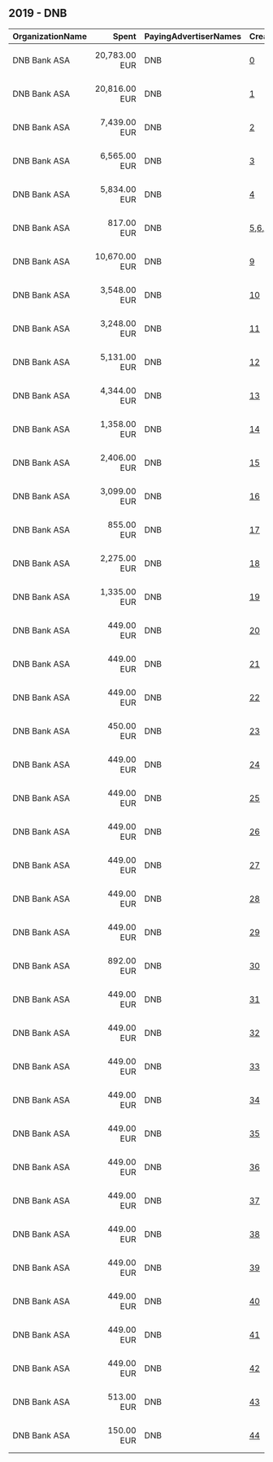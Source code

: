 ## 2019 - DNB 
|OrganizationName|Spent|PayingAdvertiserNames|CreativeUrls|Impressions|Genders|AgeBrackets|CountryCodes|BillingAddresses|CandidateBallotInformation|
|:---|---:|:---|:---|---:|:---|:---|:---|:---|:---|
|DNB Bank ASA|20,783.00 EUR|DNB|[0](https://www.snap.com/political-ads/asset/dfdb06e524ce30e8e88abc731cf4547e7a4f7d416f7bbbaa91db8390d61e2898?mediaType=mp4)|7,693,533||18-34|norway|"Dronning Eufemias Gate 30,Oslo,0191,NO"||
|DNB Bank ASA|20,816.00 EUR|DNB|[1](https://www.snap.com/political-ads/asset/376089d2755d7015aae7f2a8b666d13fc810015258f5187b635bc4790c818bcc?mediaType=mp4)|3,072,903||35+|norway|"Dronning Eufemias Gate 30,Oslo,0191,NO"||
|DNB Bank ASA|7,439.00 EUR|DNB|[2](https://www.snap.com/political-ads/asset/9ae48de2aaaa95ea3a91f39ee3b1f86d104e275593f4d885fe9d795425071b8a?mediaType=mp4)|2,825,154||18-34|norway|"Dronning Eufemias Gate 30,Oslo,0191,NO"||
|DNB Bank ASA|6,565.00 EUR|DNB|[3](https://www.snap.com/political-ads/asset/94abc922609e3398ba2fe1b033d3c81c4808e54c60d735e79de16f608f7f83cd?mediaType=mp4)|2,319,264||18-34|norway|"Dronning Eufemias Gate 30,Oslo,0191,NO"||
|DNB Bank ASA|5,834.00 EUR|DNB|[4](https://www.snap.com/political-ads/asset/c5a5d2ce1a831b1b313cb402c022b9303643d0e14f54f2f07ff0d5d941b83218?mediaType=mp4)|1,985,497||18-34|norway|"Dronning Eufemias Gate 30,Oslo,0191,NO"||
|DNB Bank ASA|817.00 EUR|DNB|[5](https://www.snap.com/political-ads/asset/36affb35fa767e3e9c14fe1b45227174a99fb7b69f720263527c280fda9870c3?mediaType=mp4),[6](https://www.snap.com/political-ads/asset/cad4856b5b6b2876c33ff7cbde6fc4805de7a786153a3e410a100dd34676c71d?mediaType=mp4),[7](https://www.snap.com/political-ads/asset/f5d10cafd861a21229f70681159dab8ec0db100cb399bcd7c3b7fea5c2ae191b?mediaType=mp4),[8](https://www.snap.com/political-ads/asset/d72eb1d112800729c6fdd34b60c522b7df6d573076c2ba7a1d72e6c64324a796?mediaType=mp4)|1,788,813|FEMALE|25+|norway|"Dronning Eufemias Gate 30,Oslo,0191,NO"||
|DNB Bank ASA|10,670.00 EUR|DNB|[9](https://www.snap.com/political-ads/asset/cdbe8276ec03535d9641c23635f97f0f49b8764ddebb4b1e82cef08a70611222?mediaType=mp4)|1,452,018||35+|norway|"Dronning Eufemias Gate 30,Oslo,0191,NO"||
|DNB Bank ASA|3,548.00 EUR|DNB|[10](https://www.snap.com/political-ads/asset/60951cf3217fca17730f2e3659124b7d10142abddbf22b390bbc268448f2a223?mediaType=mp4)|1,220,247||18-34|norway|"Dronning Eufemias Gate 30,Oslo,0191,NO"||
|DNB Bank ASA|3,248.00 EUR|DNB|[11](https://www.snap.com/political-ads/asset/5f2b923bde036306838d5d48d9473d13a846dc81fda227f83da0a4099ac5ea17?mediaType=mp4)|1,109,498||18-34|norway|"Dronning Eufemias Gate 30,Oslo,0191,NO"||
|DNB Bank ASA|5,131.00 EUR|DNB|[12](https://www.snap.com/political-ads/asset/60951cf3217fca17730f2e3659124b7d10142abddbf22b390bbc268448f2a223?mediaType=mp4)|683,091||35+|norway|"Dronning Eufemias Gate 30,Oslo,0191,NO"||
|DNB Bank ASA|4,344.00 EUR|DNB|[13](https://www.snap.com/political-ads/asset/5f2b923bde036306838d5d48d9473d13a846dc81fda227f83da0a4099ac5ea17?mediaType=mp4)|609,013||35+|norway|"Dronning Eufemias Gate 30,Oslo,0191,NO"||
|DNB Bank ASA|1,358.00 EUR|DNB|[14](https://www.snap.com/political-ads/asset/65d4914e565d91f72c495e233190bd0dbb69802f6ee88e740c6af59394438fcb?mediaType=mp4)|510,063|FEMALE|18-34|norway|"Dronning Eufemias Gate 30,Oslo,0191,NO"||
|DNB Bank ASA|2,406.00 EUR|DNB|[15](https://www.snap.com/political-ads/asset/4502fddded65ef22192e288f105d4728cb24949927de165b93fa4d82cf47ec57?mediaType=mp4)|363,272||35+|norway|"Dronning Eufemias Gate 30,Oslo,0191,NO"||
|DNB Bank ASA|3,099.00 EUR|DNB|[16](https://www.snap.com/political-ads/asset/dc97e2d453e15b7aea1387336c325a8af370048b397be8d593dd8e19cc324071?mediaType=mp4)|322,463|FEMALE|25+|norway|"Dronning Eufemias Gate 30,Oslo,0191,NO"||
|DNB Bank ASA|855.00 EUR|DNB|[17](https://www.snap.com/political-ads/asset/1ccdb5e25848726341df6181d35417db0635b21f4cbe7d86ab41b27ac02e114e?mediaType=mp4)|304,195||18-34|norway|"Dronning Eufemias Gate 30,Oslo,0191,NO"||
|DNB Bank ASA|2,275.00 EUR|DNB|[18](https://www.snap.com/political-ads/asset/94abc922609e3398ba2fe1b033d3c81c4808e54c60d735e79de16f608f7f83cd?mediaType=mp4)|285,403||35+|norway|"Dronning Eufemias Gate 30,Oslo,0191,NO"||
|DNB Bank ASA|1,335.00 EUR|DNB|[19](https://www.snap.com/political-ads/asset/1ccdb5e25848726341df6181d35417db0635b21f4cbe7d86ab41b27ac02e114e?mediaType=mp4)|203,363||35++|norway|"Dronning Eufemias Gate 30,Oslo,0191,NO"||
|DNB Bank ASA|449.00 EUR|DNB|[20](https://www.snap.com/political-ads/asset/728cdc231aba6d0d4d7174aa9aa1461991b1a2ec52e0f06fac8fe6b04a298d4b?mediaType=jpg)|194,817||18+|norway|"Dronning Eufemias Gate 30,Oslo,0191,NO"||
|DNB Bank ASA|449.00 EUR|DNB|[21](https://www.snap.com/political-ads/asset/e96eb575b75cfe3ded92d3bb281c5dd2a27504262f910738b3df4b04d7cc7386?mediaType=jpg)|156,397||18+|norway|"Dronning Eufemias Gate 30,Oslo,0191,NO"||
|DNB Bank ASA|449.00 EUR|DNB|[22](https://www.snap.com/political-ads/asset/4d4038ef66c0feccfe45de479255b54f747dd286ee50d418c0f4881fe339a19b?mediaType=jpg)|155,553||18+|norway|"Dronning Eufemias Gate 30,Oslo,0191,NO"||
|DNB Bank ASA|450.00 EUR|DNB|[23](https://www.snap.com/political-ads/asset/6bce50e1146e4ceca12ef7b19f60a21d15e540a4df8f8b94c48f4e0ebde3c40c?mediaType=jpg)|154,365||18+|norway|"Dronning Eufemias Gate 30,Oslo,0191,NO"||
|DNB Bank ASA|449.00 EUR|DNB|[24](https://www.snap.com/political-ads/asset/1ffd4c2f56b91274393f65a0e544e2f2d79176af6844a0c0fb84bfddd17f2d46?mediaType=jpg)|139,754||18+|norway|"Dronning Eufemias Gate 30,Oslo,0191,NO"||
|DNB Bank ASA|449.00 EUR|DNB|[25](https://www.snap.com/political-ads/asset/7af386cd562c4aaff4d6b6df4d2772d0396e07170a3ef16a9653909f1e5b5f88?mediaType=jpg)|137,138||18+|norway|"Dronning Eufemias Gate 30,Oslo,0191,NO"||
|DNB Bank ASA|449.00 EUR|DNB|[26](https://www.snap.com/political-ads/asset/483ed0a6ae13187e27b7fe38509a7749bde282198aadf0d21ff8c233477f6e04?mediaType=jpg)|135,248||18+|norway|"Dronning Eufemias Gate 30,Oslo,0191,NO"||
|DNB Bank ASA|449.00 EUR|DNB|[27](https://www.snap.com/political-ads/asset/cd10a2351bab026c4d8d4fd9f2596d79952647ec51c0820f742539db768f800a?mediaType=jpg)|132,939||18+|norway|"Dronning Eufemias Gate 30,Oslo,0191,NO"||
|DNB Bank ASA|449.00 EUR|DNB|[28](https://www.snap.com/political-ads/asset/f784ee447fb4b421ea2bb4b7349a61fd662cd43b4654bffdb357b23b2cb63e93?mediaType=jpg)|131,905||18+|norway|"Dronning Eufemias Gate 30,Oslo,0191,NO"||
|DNB Bank ASA|449.00 EUR|DNB|[29](https://www.snap.com/political-ads/asset/4a6f5a64a6517656b19b11bd3dda7840ab6bd77fa1264c34a7b0d78549bfe095?mediaType=jpg)|131,417||18+|norway|"Dronning Eufemias Gate 30,Oslo,0191,NO"||
|DNB Bank ASA|892.00 EUR|DNB|[30](https://www.snap.com/political-ads/asset/65d4914e565d91f72c495e233190bd0dbb69802f6ee88e740c6af59394438fcb?mediaType=mp4)|130,902|FEMALE|35++|norway|"Dronning Eufemias Gate 30,Oslo,0191,NO"||
|DNB Bank ASA|449.00 EUR|DNB|[31](https://www.snap.com/political-ads/asset/fe4bee2e0f514920298e3b8a87638315d75699d151d406a29810bbfb491613a1?mediaType=jpg)|130,248||18+|norway|"Dronning Eufemias Gate 30,Oslo,0191,NO"||
|DNB Bank ASA|449.00 EUR|DNB|[32](https://www.snap.com/political-ads/asset/1f755ed1fbf5cc534b653cb7947352ec88d29ae1cd844112f062888d216cd2ea?mediaType=jpg)|125,217||18+|norway|"Dronning Eufemias Gate 30,Oslo,0191,NO"||
|DNB Bank ASA|449.00 EUR|DNB|[33](https://www.snap.com/political-ads/asset/ac1a661fd9c8e3ec8f66da2b130c97bd4065b76f90b58934d86cfc1eee416e07?mediaType=jpg)|121,992||18+|norway|"Dronning Eufemias Gate 30,Oslo,0191,NO"||
|DNB Bank ASA|449.00 EUR|DNB|[34](https://www.snap.com/political-ads/asset/030a801d8810f882d4e6c77e9b544089c0761e48f737452bbcbf4de49e1fd1f7?mediaType=jpg)|121,053||18+|norway|"Dronning Eufemias Gate 30,Oslo,0191,NO"||
|DNB Bank ASA|449.00 EUR|DNB|[35](https://www.snap.com/political-ads/asset/07d3f1875d39163940de17f5f9fc0310976bc3c025eb7b0f663aad549bf20cd0?mediaType=jpg)|120,853||18+|norway|"Dronning Eufemias Gate 30,Oslo,0191,NO"||
|DNB Bank ASA|449.00 EUR|DNB|[36](https://www.snap.com/political-ads/asset/beeb86f39bb949a67a3f061b16567ecdb944ae461c0d4b5fdab2799ab39a882e?mediaType=jpg)|119,713||18+|norway|"Dronning Eufemias Gate 30,Oslo,0191,NO"||
|DNB Bank ASA|449.00 EUR|DNB|[37](https://www.snap.com/political-ads/asset/3f2a554b1f0e4d608d2150cf510d10342436af1f6e8959c405374b935e954b6a?mediaType=jpg)|112,784||18+|norway|"Dronning Eufemias Gate 30,Oslo,0191,NO"||
|DNB Bank ASA|449.00 EUR|DNB|[38](https://www.snap.com/political-ads/asset/abad0c8c1019c9cec90c1d082a11ed32e4e72fbaa248cc3fa43358486cdd87f3?mediaType=jpg)|110,316||18+|norway|"Dronning Eufemias Gate 30,Oslo,0191,NO"||
|DNB Bank ASA|449.00 EUR|DNB|[39](https://www.snap.com/political-ads/asset/d21df4c7557163463c6d0c8105c8a16cab84798a0252c474a65018f637f0fa4d?mediaType=jpg)|106,765||18+|norway|"Dronning Eufemias Gate 30,Oslo,0191,NO"||
|DNB Bank ASA|449.00 EUR|DNB|[40](https://www.snap.com/political-ads/asset/f63e7473e2fa747fdd795aebda01f0c58bfef2197346b5d1169d7c4e4ce2d6ac?mediaType=jpg)|99,513||18+|norway|"Dronning Eufemias Gate 30,Oslo,0191,NO"||
|DNB Bank ASA|449.00 EUR|DNB|[41](https://www.snap.com/political-ads/asset/211a415967af6cecc2bf8eb0f213b32f5049684577e6e2f1fa4861994f07f9db?mediaType=jpg)|99,130||18+|norway|"Dronning Eufemias Gate 30,Oslo,0191,NO"||
|DNB Bank ASA|449.00 EUR|DNB|[42](https://www.snap.com/political-ads/asset/4aa7973c024b7b8528b7b17e59375c305dd64f507acb9170674c3be9b2ee34c6?mediaType=jpg)|98,429||18+|norway|"Dronning Eufemias Gate 30,Oslo,0191,NO"||
|DNB Bank ASA|513.00 EUR|DNB|[43](https://www.snap.com/political-ads/asset/b0b124321c75e1a6a5dd1afe1878532258977adb0c6d532c4aae105a8fbbcc21?mediaType=mp4)|92,766|FEMALE|20+|norway|"Dronning Eufemias Gate 30,Oslo,0191,NO"||
|DNB Bank ASA|150.00 EUR|DNB|[44](https://www.snap.com/political-ads/asset/48364039b5978dcd1703062c4d1344bdf828d6d92544d81c19d3edf54c6f4dea?mediaType=jpg)|37,625||18+|norway|"Dronning Eufemias Gate 30,Oslo,0191,NO"||
